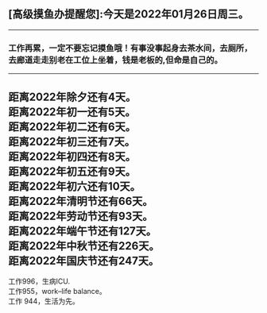 ## [高级摸鱼办提醒您]:今天是2022年01月26日周三。
---
### 工作再累，一定不要忘记摸鱼哦！有事没事起身去茶水间，去厕所，去廊道走走别老在工位上坐着，钱是老板的,但命是自己的。
---
距离2022年除夕还有4天。  
距离2022年初一还有5天。  
距离2022年初二还有6天。  
距离2022年初三还有7天。  
距离2022年初四还有8天。  
距离2022年初五还有9天。  
距离2022年初六还有10天。  
距离2022年清明节还有66天。  
距离2022年劳动节还有93天。  
距离2022年端午节还有127天。  
距离2022年中秋节还有226天。  
距离2022年国庆节还有247天。  
---
工作996，生病ICU.  
工作955，work–life balance。  
工作 944，生活为先。